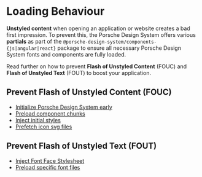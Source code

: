 # Loading Behaviour

**Unstyled content** when opening an application or website creates a bad first impression.
To prevent this, the Porsche Design System offers various **partials** as part of the `@porsche-design-system/components-{js|angular|react}` package to ensure all necessary Porsche Design System fonts and components are fully loaded.

Read further on how to prevent **Flash of Unstyled Content** (FOUC) and **Flash of Unstyled Text** (FOUT) to
boost your application.

<TableOfContents></TableOfContents>

## Prevent Flash of Unstyled Content (FOUC)

- [Initialize Porsche Design System early](partials/loader-script)
- [Preload component chunks](partials/component-chunk-links)
- [Inject initial styles](partials/initial-styles)
- [Prefetch icon svg files](partials/icon-links)

## Prevent Flash of Unstyled Text (FOUT)

- [Inject Font Face Stylesheet](partials/font-face-stylesheet)
- [Preload specific font files](partials/font-links)
